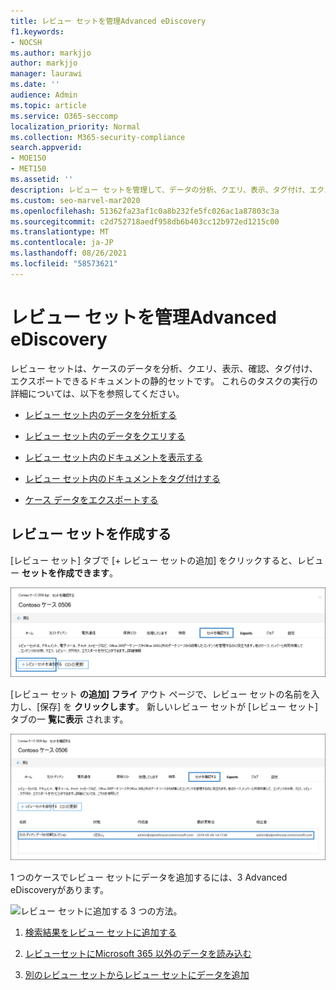```yaml
---
title: レビュー セットを管理Advanced eDiscovery
f1.keywords:
- NOCSH
ms.author: markjjo
author: markjjo
manager: laurawi
ms.date: ''
audience: Admin
ms.topic: article
ms.service: O365-seccomp
localization_priority: Normal
ms.collection: M365-security-compliance
search.appverid:
- MOE150
- MET150
ms.assetid: ''
description: レビュー セットを管理して、データの分析、クエリ、表示、タグ付け、エクスポートを行う方法についてAdvanced eDiscoveryします。
ms.custom: seo-marvel-mar2020
ms.openlocfilehash: 51362fa23af1c0a8b232fe5fc026ac1a87803c3a
ms.sourcegitcommit: c2d752718aedf958db6b403cc12b972ed1215c00
ms.translationtype: MT
ms.contentlocale: ja-JP
ms.lasthandoff: 08/26/2021
ms.locfileid: "58573621"
---
```

# <a name="manage-review-sets-in-advanced-ediscovery"></a>レビュー セットを管理Advanced eDiscovery

レビュー セットは、ケースのデータを分析、クエリ、表示、確認、タグ付け、エクスポートできるドキュメントの静的セットです。 これらのタスクの実行の詳細については、以下を参照してください。

- [レビュー セット内のデータを分析する](analyzing-data-in-review-set.md)

- [レビュー セット内のデータをクエリする](review-set-search.md)

- [レビュー セット内のドキュメントを表示する](view-documents-in-review-set.md)

- [レビュー セット内のドキュメントをタグ付けする](tagging-documents.md)

- [ケース データをエクスポートする](exporting-data-ediscover20.md)

## <a name="create-a-review-set"></a>レビュー セットを作成する

[レビュー セット] タブで [+ レビュー セットの追加] をクリックすると、レビュー **セットを作成できます**。

![レビュー セットを追加します。](../media/f45c51d9-585d-47d1-b7fb-0288715e0b6a.png)

[レビュー セット **の追加] フライ** アウト ページで、レビュー セットの名前を入力し、[保存] を **クリックします**。 新しいレビュー セットが [レビュー セット] タブの一 **覧に表示** されます。

![[レビュー セット] タブに表示される新しいレビュー セット。](../media/AeDnewreviewset.png)

1 つのケースでレビュー セットにデータを追加するには、3 Advanced eDiscoveryがあります。

![レビュー セットに追加する 3 つの方法。](../media/1f1f4efd-c03b-4255-bc3d-df358e56549c.png)

1. [検索結果をレビュー セットに追加する](add-data-to-review-set.md)

2. [レビューセットにMicrosoft 365 以外のデータを読み込む](load-non-Office-365-data-into-a-review-set.md)

3. [別のレビュー セットからレビュー セットにデータを追加](add-data-to-review-set-from-another-review-set.md)
